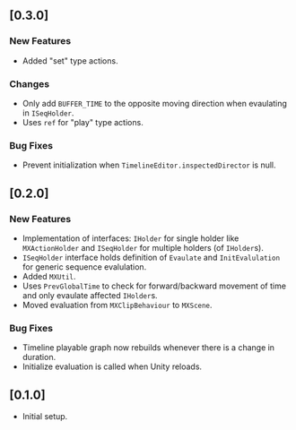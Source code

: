 ## [0.3.0]

### New Features

- Added "set" type actions.

### Changes

- Only add `BUFFER_TIME` to the opposite moving direction when evaulating in `ISeqHolder`.
- Uses `ref` for "play" type actions.

### Bug Fixes

- Prevent initialization when `TimelineEditor.inspectedDirector` is null.

## [0.2.0]

### New Features

- Implementation of interfaces: `IHolder` for single holder like `MXActionHolder` and `ISeqHolder` for multiple holders (of `IHolder`s).
- `ISeqHolder` interface holds definition of `Evaulate` and `InitEvalulation` for generic sequence evalulation.
- Added `MXUtil`.
- Uses `PrevGlobalTime` to check for forward/backward movement of time and only evaulate affected `IHolder`s.
- Moved evaluation from `MXClipBehaviour` to `MXScene`.

### Bug Fixes

- Timeline playable graph now rebuilds whenever there is a change in duration.
- Initialize evaluation is called when Unity reloads.

## [0.1.0]

- Initial setup.